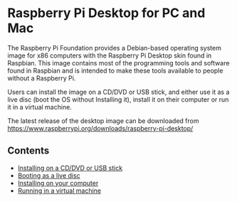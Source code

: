 # Raspberry Pi Desktop for PC and Mac

The Raspberry Pi Foundation provides a Debian-based operating system image
for x86 computers with the Raspberry Pi Desktop skin found in Raspbian.
This image contains most of the programming tools and software found in Raspbian
and is intended to make these tools available to people without a Raspberry Pi.

Users can install the image on a CD/DVD or USB stick, and either use it as a
live disc (boot the OS without Installing it), install it on their computer or
run it in a virtual machine.

The latest release of the desktop image can be downloaded from
https://www.raspberrypi.org/downloads/raspberry-pi-desktop/

## Contents

- [Installing on a CD/DVD or USB stick](installing-cd-dvd-usb.md)
- [Booting as a live disc](live-disc.md)
- [Installing on your computer](installing.md)
- [Running in a virtual machine](virtual-machine.md)
